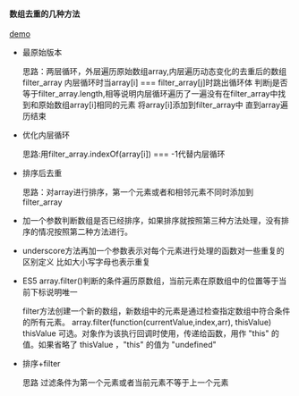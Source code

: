 #### 数组去重的几种方法 

  [demo](http://jsrun.net/MbgKp/edit)
 
 - 最原始版本
 
   思路：两层循环，外层遍历原始数组array,内层遍历动态变化的去重后的数组filter_array
        内层循环时当array[i] === filter_array[j]时跳出循环体
        判断j是否等于filter_array.length,相等说明内层循环遍历了一遍没有在filter_array中找到和原始数组array[i]相同的元素
        将array[i]添加到filter_array中
        直到array遍历结束
- 优化内层循环

  思路:用filter_array.indexOf(array[i]) === -1代替内层循环

- 排序后去重

  思路：对array进行排序，第一个元素或者和相邻元素不同时添加到filter_array

 
- 加一个参数判断数组是否已经排序，如果排序就按照第三种方法处理，没有排序的情况按照第二种方法进行。


- underscore方法再加一个参数表示对每个元素进行处理的函数对一些重复的区别定义 比如大小写字母也表示重复

  
- ES5 array.filter()判断的条件遍历原数组，当前元素在原数组中的位置等于当前下标说明唯一

  filter方法创建一个新的数组，新数组中的元素是通过检查指定数组中符合条件的所有元素。
  array.filter(function(currentValue,index,arr), thisValue)
  thisValue	可选。对象作为该执行回调时使用，传递给函数，用作 "this" 的值。如果省略了 thisValue ，"this" 的值为 "undefined"
  
- 排序+filter
  
  思路 过滤条件为第一个元素或者当前元素不等于上一个元素
